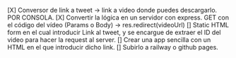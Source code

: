 [X] Conversor de link a tweet -> link a video donde puedes descargarlo. POR CONSOLA.
[X] Convertir la lógica en un servidor con express. GET con el código del vídeo (Params o Body) -> res.redirect(videoUrl)
[] Static HTML form en el cual introducir Link al tweet, y se encargue de extraer el ID del video para hacer la request al server. 
[] Crear una app sencilla con un HTML en el que introducir dicho link.
[] Subirlo a railway o github pages.